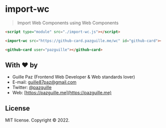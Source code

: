 # import-wc
> Import Web Components using Web Components

```html
<script type="module" src="./import-wc.js"></script>

<import-wc src="https://github-card.pazguille.me/wc" id="github-card"></import-wc>

<github-card user="pazguille"></github-card>
```

## With ❤ by

- Guille Paz (Frontend Web Developer & Web standards lover)
- E-mail: [guille87paz@gmail.com](mailto:guille87paz@gmail.com)
- Twitter: [@pazguille](https://twitter.com/pazguille)
- Web: [https://pazguille.me](https://pazguille.me)

## License

MIT license. Copyright © 2022.
